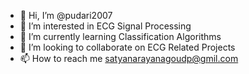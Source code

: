 - 👋 Hi, I’m @pudari2007
- 👀 I’m interested in ECG Signal Processing
- 🌱 I’m currently learning Classification Algorithms
- 💞️ I’m looking to collaborate on ECG Related Projects
- 📫 How to reach me satyanarayanagoudp@gmil.com

<!---
pudari2007/pudari2007 is a ✨ special ✨ repository because its `README.md` (this file) appears on your GitHub profile.
You can click the Preview link to take a look at your changes.
--->
